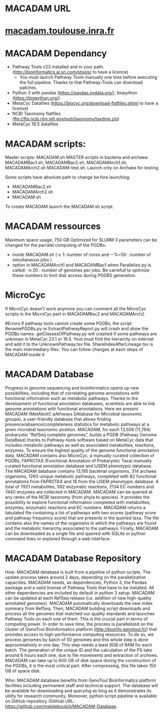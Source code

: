 # MACADAM URL
# [macadam.toulouse.inra.fr](macadam.toulouse.inra.fr)

# MACADAM Dependancy
- Pathway Tools v23 installed and in your path. (http://bioinformatics.ai.sri.com/ptools/ to have a licence)
  - You must launch Pathway Tools manually one time before executing the full pipeline. Thanks to that Pathway-Tools can download patches.
- Python 3 with pandas (https://pandas.pydata.org/), biopython (https://biopython.org/)
- MetaCyc Datafiles (https://biocyc.org/download-flatfiles.shtml to have a license)
- NCBI Taxonomy flatfiles (ftp://ftp.ncbi.nlm.nih.gov/pub/taxonomy/taxdmp.zip)
- MetaCyc 16.5 datafiles

# MACADAM scripts:
Master scripts: MACADAM.sh
MASTER scripts in bacteria and archaea: MACADAMBac1.sh, MACADAMBac2.sh, MACADAMArch1.sh, MACADAMArch2.sh
MACADAM-test.sh: Launch only on Archaea for testing.

Some scripts have absolute path to change be fore launching:
  - MACADAMBac2.sh
  - MACADAMArch2.sh
  - MACADAM.sh

To create MACADAM launch the MACADAM.sh script.

# MACADAM ressources
Maximum space usage: 750 GB
Optimized for SLURM
3 parameters can be changed for the parralel computing of the PGDBs:
  - inside MACADAM.sh (-c 1: number of cores and --%=50 : number of simultaneous jobs )
  - option in MACADAMArch1 and MACADAMBac1 when Parallelize.py is called: -n 20 : number of genomes per jobs.
Be carrefull to optimize these numbers to limit disk access during PGDBS generation.

# MicroCyc
If MicroCyc doesn't work anymore you can comment all the MicroCyc scripts in the MicroCyc part in MACADAMBac2 and MACADAMArch2.

#Errors
If pathway tools cannot create some PGDBs, the script RenamePGDBs.py or ExtractPathwayReport.py will crash and show the PGDBs names.
getClassesOfPathway.py will crashed if some pathways are unknown in MetaCyc 23.1 or 16.5. Yout must find the hierarchy on internet and add it to the UnknownPathway.tsv file.
ShareIndexAfterLineage.tsv is the main intermediary files. You can follow changes at each steps of MACADAM inside it



# MACADAM Database
Progress in genome sequencing and bioinformatics opens up new possibilities, including that of correlating genome annotations with functional information such as metabolic pathways. Thanks to the development of functional annotation databases, scientists are able to link genome annotations with functional annotations. Here we present MACADAM (MetAboliC pAthways DAtabase for Microbial taxonomic groups), a user-friendly database that allows finding presence/absence/completeness statistics for metabolic pathways at a given microbial taxonomic position. MACADAM, for each 13,509 (11,794) prokaryotic “RefSeq complete genomes”, builds a PGDB (Pathway Genome DataBase) thanks to Pathway-tools software based on MetaCyc data that includes metabolic pathways as well as associated metabolites, reactions, enzymes. To ensure the highest quality of the genome functional annotation data, MACADAM contains also MicroCyc, a manually curated collection of PGDBs, FAPROTAX (Functional Annotation of Prokaryotic Taxa) manually curated functional annotation database and IJSEM phenotypic database. The MACADAM database contains 13,195 bacterial organisms, 314 archaea organisms, 1260 unique metabolic pathways, completed with 82 functional annotations from FAPROTAX and 16 from the IJSEM phenotypic database. A total of 7921 metabolites, 592 enzymatic reactions, 2134 EC numbers and 7440 enzymes are collected in MACADAM. MACADAM can be queried at any ranks of the NCBI taxonomy (from phyla to species). It provides the possibility to explore functional information completed with metabolites, enzymes, enzymatic reactions and EC numbers. MACADAM returns a tabulated file containing a list of pathways with two scores (pathway score and pathway frequency score) that are presents in the queried taxa. The file contains also the names of the organisms in which the pathways are found and the metabolic hierarchy associated to the pathways. Finally, MACADAM can be downloaded as a single file and queried with SQLite or python command lines or explored through a web interface.

# MACADAM Database Repository

How: MACADAM database is built from a pipeline of python scripts. The update process takes around 2 days, depending on the parallelization capacities. MACADAM needs, as dependencies, Python 3, the Pandas package and a valid license of Pathway Tools that have to be installed. All other dependencies are included by default in python 3 setup. MACADAM can be updated at each RefSeq release (i.e. addition of new high-quality annotated genomes). MACADAM automatically downloads the new index summary from RefSeq. Then, MACADAM building script downloads and process all the genomes that matched our quality standards and launches Pathway Tools on each one of them. This is the crucial part in terms of computing power. In order to save time, the process is parallelized on the cluster of GenoToul Bioinformatics platform (http://bioinfo.genotoul.fr/) that provides access to high-performance computing resources. To do so, we process genomes by batch of 50 genomes and this whole step is done approximatively in one day. This step needs a least 8GB of RAM for each batch. The generation of the unique ID and the calculation of the PS take around 6 hours each one, due to file movements and extraction of archives. MACADAM can take up to 600 GB of disk space during the construction of the PGDBs, it is the most critical part. After compressing, this file takes 150 GB of space disk.

Who: MACADAM database benefits from GenoToul Bioinformatics platform facilities including permanent staff and technical support. The database will be available for downloading and querying as long as it demonstrates its utility for research community. Moreover, python script pipeline is available on GitHub repository (GitHub URL: https://github.com/maloleboulch/MACADAM-Database.
